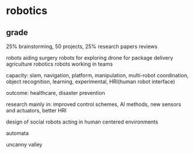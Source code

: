 
# robotics

## grade

25% brainstorming, 50 projects, 25% research papers reviews

robots aiding surgery
robots for exploring
drone for package delivery
agriculture robotics
robots working in teams

capacity: slam, navigation, platform, manipulation, multi-robot coordination, object recognition, learning, experimental, HRI(human robot interface)

outcome: healthcare, disaster prevention

research mainly in: improved control schemes, AI methods, new sensors and actuators, better HRI

design of social robots acting in human centered environments

automata

uncanny valley